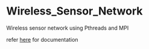 # Wireless_Sensor_Network
Wireless sensor network using Pthreads and MPI

refer [here] for documentation 

[here]:https://drive.google.com/file/d/1EbkLr6XKHHwh3Pw5sJaTfaJNuPfRUxI1/view?usp=sharing
